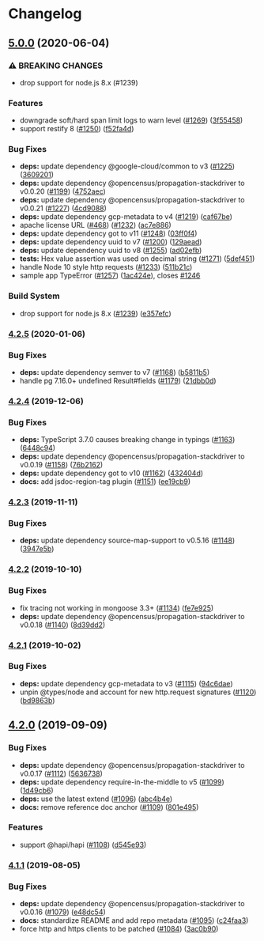 # Changelog

## [5.0.0](https://www.github.com/googleapis/cloud-trace-nodejs/compare/v4.2.5...v5.0.0) (2020-06-04)


### ⚠ BREAKING CHANGES

* drop support for node.js 8.x (#1239)

### Features

* downgrade soft/hard span limit logs to warn level ([#1269](https://www.github.com/googleapis/cloud-trace-nodejs/issues/1269)) ([3f55458](https://www.github.com/googleapis/cloud-trace-nodejs/commit/3f5545845a8b1cb7f7e720d37ca2a95cf3410895))
* support restify 8 ([#1250](https://www.github.com/googleapis/cloud-trace-nodejs/issues/1250)) ([f52fa4d](https://www.github.com/googleapis/cloud-trace-nodejs/commit/f52fa4daac833cd9e1242789cb6837641b798cb9))


### Bug Fixes

* **deps:** update dependency @google-cloud/common to v3 ([#1225](https://www.github.com/googleapis/cloud-trace-nodejs/issues/1225)) ([3609201](https://www.github.com/googleapis/cloud-trace-nodejs/commit/3609201994e3dd1d718cbcd236a9588c839ef2cb))
* **deps:** update dependency @opencensus/propagation-stackdriver to v0.0.20 ([#1199](https://www.github.com/googleapis/cloud-trace-nodejs/issues/1199)) ([4752aec](https://www.github.com/googleapis/cloud-trace-nodejs/commit/4752aec57bd988286176d5898f45d206b9885a41))
* **deps:** update dependency @opencensus/propagation-stackdriver to v0.0.21 ([#1227](https://www.github.com/googleapis/cloud-trace-nodejs/issues/1227)) ([4cd9088](https://www.github.com/googleapis/cloud-trace-nodejs/commit/4cd9088a48bfc94f514331a99cb14e90c01b3b4d))
* **deps:** update dependency gcp-metadata to v4 ([#1219](https://www.github.com/googleapis/cloud-trace-nodejs/issues/1219)) ([caf67be](https://www.github.com/googleapis/cloud-trace-nodejs/commit/caf67be26a5b02ebf6d7d3884cef75a2101a2052))
* apache license URL ([#468](https://www.github.com/googleapis/cloud-trace-nodejs/issues/468)) ([#1232](https://www.github.com/googleapis/cloud-trace-nodejs/issues/1232)) ([ac7e886](https://www.github.com/googleapis/cloud-trace-nodejs/commit/ac7e886c178ca9c34502e9baa9eb190d23104347))
* **deps:** update dependency got to v11 ([#1248](https://www.github.com/googleapis/cloud-trace-nodejs/issues/1248)) ([03ff0f4](https://www.github.com/googleapis/cloud-trace-nodejs/commit/03ff0f45f4b74d803645f7d20338bff2116f17c3))
* **deps:** update dependency uuid to v7 ([#1200](https://www.github.com/googleapis/cloud-trace-nodejs/issues/1200)) ([129aead](https://www.github.com/googleapis/cloud-trace-nodejs/commit/129aead7cbbd301ae446a05a77d9a34266897742))
* **deps:** update dependency uuid to v8 ([#1255](https://www.github.com/googleapis/cloud-trace-nodejs/issues/1255)) ([ad02efb](https://www.github.com/googleapis/cloud-trace-nodejs/commit/ad02efb24fc439e8d2f0b76fa1398b9e9699bf04))
* **tests:** Hex value assertion was used on decimal string ([#1271](https://www.github.com/googleapis/cloud-trace-nodejs/issues/1271)) ([5def451](https://www.github.com/googleapis/cloud-trace-nodejs/commit/5def4511b81ef80ed8f9e0e40fd872c08cc8bb51))
* handle Node 10 style http requests ([#1233](https://www.github.com/googleapis/cloud-trace-nodejs/issues/1233)) ([511b21c](https://www.github.com/googleapis/cloud-trace-nodejs/commit/511b21c8563d56aff7cfdb9d14a53032d6e8fb8f))
* sample app TypeError ([#1257](https://www.github.com/googleapis/cloud-trace-nodejs/issues/1257)) ([1ac424e](https://www.github.com/googleapis/cloud-trace-nodejs/commit/1ac424efbc66a2057ed6290e1d98c2fe1731c76e)), closes [#1246](https://www.github.com/googleapis/cloud-trace-nodejs/issues/1246)


### Build System

* drop support for node.js 8.x ([#1239](https://www.github.com/googleapis/cloud-trace-nodejs/issues/1239)) ([e357efc](https://www.github.com/googleapis/cloud-trace-nodejs/commit/e357efcb87e4b69332a7e7c354d8ee84c3298d10))

### [4.2.5](https://www.github.com/googleapis/cloud-trace-nodejs/compare/v4.2.4...v4.2.5) (2020-01-06)


### Bug Fixes

* **deps:** update dependency semver to v7 ([#1168](https://www.github.com/googleapis/cloud-trace-nodejs/issues/1168)) ([b5811b5](https://www.github.com/googleapis/cloud-trace-nodejs/commit/b5811b567652def1fbf397a8fc776d96a4876a19))
* handle pg 7.16.0+ undefined Result#fields ([#1179](https://www.github.com/googleapis/cloud-trace-nodejs/issues/1179)) ([21dbb0d](https://www.github.com/googleapis/cloud-trace-nodejs/commit/21dbb0d12566c94eabb4aee6e8a3b874f255d74a))

### [4.2.4](https://www.github.com/googleapis/cloud-trace-nodejs/compare/v4.2.3...v4.2.4) (2019-12-06)


### Bug Fixes

* **deps:** TypeScript 3.7.0 causes breaking change in typings ([#1163](https://www.github.com/googleapis/cloud-trace-nodejs/issues/1163)) ([6448c94](https://www.github.com/googleapis/cloud-trace-nodejs/commit/6448c941389a054c8615c442c66e072976719f35))
* **deps:** update dependency @opencensus/propagation-stackdriver to v0.0.19 ([#1158](https://www.github.com/googleapis/cloud-trace-nodejs/issues/1158)) ([76b2162](https://www.github.com/googleapis/cloud-trace-nodejs/commit/76b21628e0d8e22e669112de632bf60d32cee4b4))
* **deps:** update dependency got to v10 ([#1162](https://www.github.com/googleapis/cloud-trace-nodejs/issues/1162)) ([432404d](https://www.github.com/googleapis/cloud-trace-nodejs/commit/432404df86b9b4dbf570a8d6b870725978445654))
* **docs:** add jsdoc-region-tag plugin ([#1151](https://www.github.com/googleapis/cloud-trace-nodejs/issues/1151)) ([ee19cb9](https://www.github.com/googleapis/cloud-trace-nodejs/commit/ee19cb9d973e50ef770a23c49e13e80d947dfa6e))

### [4.2.3](https://www.github.com/googleapis/cloud-trace-nodejs/compare/v4.2.2...v4.2.3) (2019-11-11)


### Bug Fixes

* **deps:** update dependency source-map-support to v0.5.16 ([#1148](https://www.github.com/googleapis/cloud-trace-nodejs/issues/1148)) ([3947e5b](https://www.github.com/googleapis/cloud-trace-nodejs/commit/3947e5b))

### [4.2.2](https://www.github.com/googleapis/cloud-trace-nodejs/compare/v4.2.1...v4.2.2) (2019-10-10)


### Bug Fixes

* fix tracing not working in mongoose 3.3+ ([#1134](https://www.github.com/googleapis/cloud-trace-nodejs/issues/1134)) ([fe7e925](https://www.github.com/googleapis/cloud-trace-nodejs/commit/fe7e925))
* **deps:** update dependency @opencensus/propagation-stackdriver to v0.0.18 ([#1140](https://www.github.com/googleapis/cloud-trace-nodejs/issues/1140)) ([8d39dd2](https://www.github.com/googleapis/cloud-trace-nodejs/commit/8d39dd2))

### [4.2.1](https://www.github.com/googleapis/cloud-trace-nodejs/compare/v4.2.0...v4.2.1) (2019-10-02)


### Bug Fixes

* **deps:** update dependency gcp-metadata to v3 ([#1115](https://www.github.com/googleapis/cloud-trace-nodejs/issues/1115)) ([94c6dae](https://www.github.com/googleapis/cloud-trace-nodejs/commit/94c6dae))
* unpin @types/node and account for new http.request signatures ([#1120](https://www.github.com/googleapis/cloud-trace-nodejs/issues/1120)) ([bd9863b](https://www.github.com/googleapis/cloud-trace-nodejs/commit/bd9863b))

## [4.2.0](https://www.github.com/googleapis/cloud-trace-nodejs/compare/v4.1.1...v4.2.0) (2019-09-09)


### Bug Fixes

* **deps:** update dependency @opencensus/propagation-stackdriver to v0.0.17 ([#1112](https://www.github.com/googleapis/cloud-trace-nodejs/issues/1112)) ([5636738](https://www.github.com/googleapis/cloud-trace-nodejs/commit/5636738))
* **deps:** update dependency require-in-the-middle to v5 ([#1099](https://www.github.com/googleapis/cloud-trace-nodejs/issues/1099)) ([1d49cb6](https://www.github.com/googleapis/cloud-trace-nodejs/commit/1d49cb6))
* **deps:** use the latest extend ([#1096](https://www.github.com/googleapis/cloud-trace-nodejs/issues/1096)) ([abc4b4e](https://www.github.com/googleapis/cloud-trace-nodejs/commit/abc4b4e))
* **docs:** remove reference doc anchor ([#1109](https://www.github.com/googleapis/cloud-trace-nodejs/issues/1109)) ([801e495](https://www.github.com/googleapis/cloud-trace-nodejs/commit/801e495))


### Features

* support @hapi/hapi ([#1108](https://www.github.com/googleapis/cloud-trace-nodejs/issues/1108)) ([d545e93](https://www.github.com/googleapis/cloud-trace-nodejs/commit/d545e93))

### [4.1.1](https://www.github.com/googleapis/cloud-trace-nodejs/compare/v4.1.0...v4.1.1) (2019-08-05)


### Bug Fixes

* **deps:** update dependency @opencensus/propagation-stackdriver to v0.0.16 ([#1079](https://www.github.com/googleapis/cloud-trace-nodejs/issues/1079)) ([e48dc54](https://www.github.com/googleapis/cloud-trace-nodejs/commit/e48dc54))
* **docs:** standardize README and add repo metadata ([#1095](https://www.github.com/googleapis/cloud-trace-nodejs/issues/1095)) ([c24faa3](https://www.github.com/googleapis/cloud-trace-nodejs/commit/c24faa3))
* force http and https clients to be patched ([#1084](https://www.github.com/googleapis/cloud-trace-nodejs/issues/1084)) ([3ac0b90](https://www.github.com/googleapis/cloud-trace-nodejs/commit/3ac0b90))
